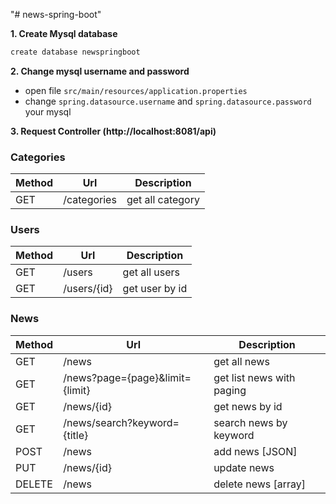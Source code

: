 "# news-spring-boot"

**1. Create Mysql database**
```bash
create database newspringboot
```

**2. Change mysql username and password**
- open file ```src/main/resources/application.properties```
- change `spring.datasource.username` and `spring.datasource.password` your mysql

**3. Request Controller (http://localhost:8081/api)**

### Categories
| Method | 				Url 				| 		Description 		|
|--------|----------------------------------|---------------------------|
| GET	 | /categories						| get all category			|


### Users
| Method | 				Url 				| 		Description 		|
|--------|----------------------------------|---------------------------|
| GET	 | /users							| get all users				|
| GET	 | /users/{id}						| get user by id			|


### News
| Method | 				Url 				| 		Description 		|
|--------|----------------------------------|---------------------------|
| GET	 | /news							| get all news				|
| GET	 | /news?page={page}&limit={limit}	| get list news with paging |
| GET	 | /news/{id}						| get news by id 			|
| GET	 | /news/search?keyword={title}		| search news by keyword	|
| POST   | /news							| add news [JSON]			|
| PUT	 | /news/{id}						| update news				|
| DELETE | /news							| delete news [array]		|
